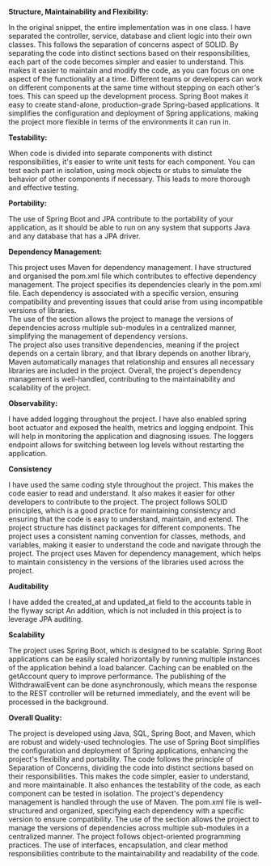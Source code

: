 **Structure, Maintainability and Flexibility:**

In the original snippet, the entire implementation was in one class. I have separated the controller, service, database and client logic into their own classes.
This follows the separation of concerns aspect of SOLID.  By separating the code into distinct sections based on their responsibilities, each part of the code becomes simpler and easier to understand.
This makes it easier to maintain and modify the code, as you can focus on one aspect of the functionality at a time.
Different teams or developers can work on different components at the same time without stepping on each other's toes. This can speed up the development process.
Spring Boot makes it easy to create stand-alone, production-grade Spring-based applications. It simplifies the configuration and deployment of Spring applications, making the project more flexible in terms of the environments it can run in.

**Testability:** 

When code is divided into separate components with distinct responsibilities, it's easier to write unit tests for each component. You can test each part in isolation, using mock objects or stubs to simulate the behavior of other components if necessary. 
This leads to more thorough and effective testing.

**Portability:**

The use of Spring Boot and JPA contribute to the portability of your application, as it should be able to run on any system that supports Java and any database that has a JPA driver.

**Dependency Management:**

This project uses Maven for dependency management. I have structured and organised the pom.xml file which contributes to effective dependency management.  The project specifies its dependencies clearly in the pom.xml file.
Each dependency is associated with a specific version, ensuring compatibility and preventing issues that could arise from using incompatible versions of libraries.  
The use of the <dependencyManagement> section allows the project to manage the versions of dependencies across multiple sub-modules in a centralized manner, simplifying the management of dependency versions.  
The project also uses transitive dependencies, meaning if the project depends on a certain library, and that library depends on another library, Maven automatically manages that relationship and ensures all necessary libraries are included in the project. 
Overall, the project's dependency management is well-handled, contributing to the maintainability and scalability of the project.

**Observability:**

I have added logging throughout the project. I have also enabled spring boot actuator and exposed the health, metrics and logging endpoint.
This will help in monitoring the application and diagnosing issues. The loggers endpoint allows for switching between log levels without restarting the application.

**Consistency**

I have used the same coding style throughout the project. This makes the code easier to read and understand. It also makes it easier for other developers to contribute to the project.
The project follows SOLID principles, which is a good practice for maintaining consistency and ensuring that the code is easy to understand, maintain, and extend.
The project structure has distinct packages for different components.
The project uses a consistent naming convention for classes, methods, and variables, making it easier to understand the code and navigate through the project.
The project uses Maven for dependency management, which helps to maintain consistency in the versions of the libraries used across the project.

**Auditability**

I have added the created_at and updated_at field to the accounts table in the flyway script
An addition, which is not included in this project is to leverage JPA auditing.

**Scalability**

The project uses Spring Boot, which is designed to be scalable. Spring Boot applications can be easily scaled horizontally by running multiple instances of the application behind a load balancer.
Caching can be enabled on the getAccount query to improve performance.
The publishing of the WithdrawalEvent can be done asynchronously, which means the response to the REST controller will be returned immediately, and the event will be processed in the background.

**Overall Quality:**

The project is developed using Java, SQL, Spring Boot, and Maven, which are robust and widely-used technologies. The use of Spring Boot simplifies the configuration and deployment of Spring applications, enhancing the project's flexibility and portability. 
The code follows the principle of Separation of Concerns, dividing the code into distinct sections based on their responsibilities. This makes the code simpler, easier to understand, and more maintainable. 
It also enhances the testability of the code, as each component can be tested in isolation.  The project's dependency management is handled through the use of Maven. The pom.xml file is well-structured and organized, specifying each dependency with a specific version to ensure compatibility.
The use of the <dependencyManagement> section allows the project to manage the versions of dependencies across multiple sub-modules in a centralized manner. 
The project follows object-oriented programming practices. The use of interfaces, encapsulation, and clear method responsibilities contribute to the maintainability and readability of the code. 

